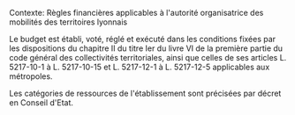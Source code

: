 Contexte: Règles financières applicables à l'autorité organisatrice des mobilités des territoires lyonnais

Le budget est établi, voté, réglé et exécuté dans les conditions fixées par les dispositions du chapitre II du titre Ier du livre VI de la première partie du code général des collectivités territoriales, ainsi que celles de ses articles L. 5217-10-1 à L. 5217-10-15 et L. 5217-12-1 à L. 5217-12-5 applicables aux métropoles.

Les catégories de ressources de l'établissement sont précisées par décret en Conseil d'Etat.